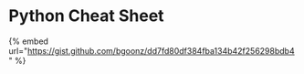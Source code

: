 # Python Cheat Sheet

{% embed url="https://gist.github.com/bgoonz/dd7fd80df384fba134b42f256298bdb4" %}
